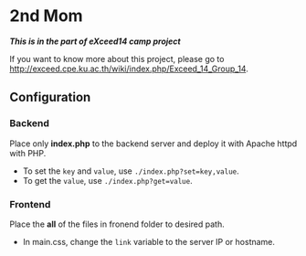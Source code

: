 # 2nd Mom
***This is in the part of eXceed14 camp project***

If you want to know more about this project, please go to http://exceed.cpe.ku.ac.th/wiki/index.php/Exceed_14_Group_14.
## Configuration

### Backend
Place only **index.php** to the backend server and deploy it with Apache httpd with PHP.

* To set the `key` and `value`, use `./index.php?set=key,value`.
* To get the `value`, use `./index.php?get=value`.

### Frontend
Place the **all** of the files in fronend folder to desired path.

* In main.css, change the `link` variable to the server IP or hostname.
